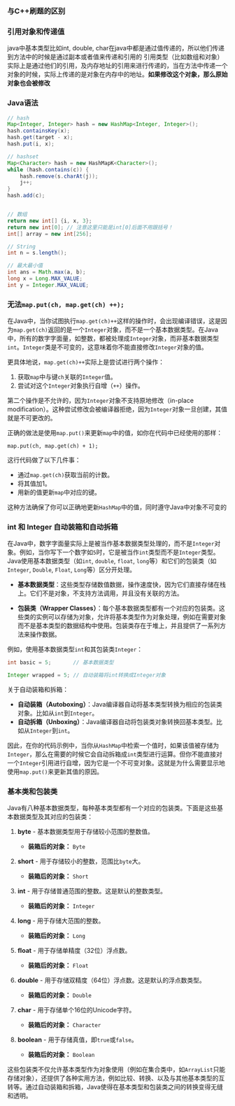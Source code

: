 ### 与C++刷题的区别
### 引用对象和传递值
java中基本类型比如int, double, char在java中都是通过值传递的，所以他们传递到方法中的时候是通过副本或者值来传递和引用的
引用类型（比如数组和对象）实际上是通过他们的引用，及内存地址的引用来进行传递的，当在方法中传递一个对象的时候，实际上传递的是对象在内存中的地址。**如果修改这个对象，那么原始对象也会被修改**


### Java语法
```java
// hash
Map<Integer, Integer> hash = new HashMap<Integer, Integer>();
hash.containsKey(x);
hash.get(target - x);
hash.put(i, x);

// hashset
Map<Character> hash = new HashMapK<Character>();
while (hash.contains(c)) {
    hash.remove(s.charAt(j));
    j++;
}
hash.add(c);


// 数组
return new int[] {i, x, 3};
return new int[0]; // 注意这里只能是int[0]后面不用跟括号！
int[] array = new int[256];

// String
int n = s.length();

// 最大最小值
int ans = Math.max(a, b);
long x = Long.MAX_VALUE;
int y = Integer.MAX_VALUE;

```

### 无法`map.put(ch, map.get(ch) ++);`

在Java中，当你试图执行`map.get(ch)++`这样的操作时，会出现编译错误，这是因为`map.get(ch)`返回的是一个`Integer`对象，而不是一个基本数据类型。在Java中，所有的数字字面量，如整数，都被处理成`Integer`对象，而非基本数据类型`int`。`Integer`类是不可变的，这意味着你不能直接修改`Integer`对象的值。

更具体地说，`map.get(ch)++`实际上是尝试进行两个操作：

1. 获取`map`中与键`ch`关联的`Integer`值。
2. 尝试对这个`Integer`对象执行自增（`++`）操作。

第二个操作是不允许的，因为`Integer`对象不支持原地修改（in-place modification）。这种尝试修改会被编译器拒绝，因为`Integer`对象一旦创建，其值就是不可更改的。

正确的做法是使用`map.put()`来更新`map`中的值，如你在代码中已经使用的那样：

`map.put(ch, map.get(ch) + 1);`

这行代码做了以下几件事：

- 通过`map.get(ch)`获取当前的计数。
- 将其值加1。
- 用新的值更新`map`中对应的键。

这种方法确保了你可以正确地更新`HashMap`中的值，同时遵守Java中对象不可变的




### int 和 Integer 自动装箱和自动拆箱


在Java中，数字字面量实际上是被当作基本数据类型处理的，而不是`Integer`对象。例如，当你写下一个数字如`5`时，它是被当作`int`类型而不是`Integer`类型。Java使用基本数据类型（如`int`, `double`, `float`, `long`等）和它们的包装类（如`Integer`, `Double`, `Float`, `Long`等）区分开处理。

- **基本数据类型**：这些类型存储数值数据，操作速度快，因为它们直接存储在栈上。它们不是对象，不支持方法调用，并且没有关联的方法。
    
- **包装类（Wrapper Classes）**：每个基本数据类型都有一个对应的包装类。这些类的实例可以存储为对象，允许将基本类型作为对象处理，例如在需要对象而不是基本类型的数据结构中使用。包装类存在于堆上，并且提供了一系列方法来操作数据。
    

例如，使用基本数据类型`int`和其包装类`Integer`：


```java
int basic = 5;       // 基本数据类型 

Integer wrapped = 5; // 自动装箱将int转换成Integer对象
```


关于自动装箱和拆箱：

- **自动装箱（Autoboxing）**：Java编译器自动将基本类型转换为相应的包装类对象。比如从`int`到`Integer`。
- **自动拆箱（Unboxing）**：Java编译器自动将包装类对象转换回基本类型。比如从`Integer`到`int`。

因此，在你的代码示例中，当你从`HashMap`中检索一个值时，如果该值被存储为`Integer`，那么在需要的时候它会自动拆箱成`int`类型进行运算。但你不能直接对一个`Integer`引用进行自增，因为它是一个不可变对象。这就是为什么需要显示地使用`map.put()`来更新其值的原因。

### 基本类和包装类

Java有八种基本数据类型，每种基本类型都有一个对应的包装类。下面是这些基本数据类型及其对应的包装类：

1. **byte** - 基本数据类型用于存储较小范围的整数值。
    
    - **装箱后的对象：** `Byte`
2. **short** - 用于存储较小的整数，范围比`byte`大。
    
    - **装箱后的对象：** `Short`
3. **int** - 用于存储普通范围的整数。这是默认的整数类型。
    
    - **装箱后的对象：** `Integer`
4. **long** - 用于存储大范围的整数。
    
    - **装箱后的对象：** `Long`
5. **float** - 用于存储单精度（32位）浮点数。
    
    - **装箱后的对象：** `Float`
6. **double** - 用于存储双精度（64位）浮点数。这是默认的浮点数类型。
    
    - **装箱后的对象：** `Double`
7. **char** - 用于存储单个16位的Unicode字符。
    
    - **装箱后的对象：** `Character`
8. **boolean** - 用于存储真值，即`true`或`false`。
    
    - **装箱后的对象：** `Boolean`

这些包装类不仅允许基本类型作为对象使用（例如在集合类中，如`ArrayList`只能存储对象），还提供了各种实用方法，例如比较、转换、以及与其他基本类型的互转等。通过自动装箱和拆箱，Java使得在基本类型和包装类之间的转换变得无缝和透明。
